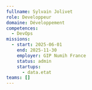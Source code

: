 ```yaml
---
fullname: Sylvain Jolivet
role: Developpeur
domaine: Développement
competences:
  - DevOps
missions:
  - start: 2025-06-01
    end: 2025-11-30
    employer: GIP Numih France
    status: admin
    startups:
      - data.etat
teams: []
---
```

